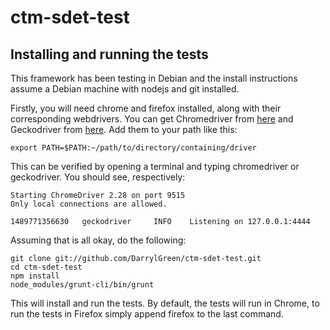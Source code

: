 # ctm-sdet-test

## Installing and running the tests

This framework has been testing in Debian and the install instructions assume a Debian machine with nodejs and git installed.

Firstly, you will need chrome and firefox installed, along with their corresponding webdrivers. You can get Chromedriver from [here](http://chromedriver.storage.googleapis.com/index.html) and Geckodriver from [here](http://github.com/mozilla/geckodriver/releases). Add them to your path like this:

	export PATH=$PATH:~/path/to/directory/containing/driver

This can be verified by opening a terminal and typing chromedriver or geckodriver. You should see, respectively:

	Starting ChromeDriver 2.28 on port 9515
	Only local connections are allowed.

	1489771356630   geckodriver     INFO    Listening on 127.0.0.1:4444

Assuming that is all okay, do the following:

	git clone git://github.com/DarrylGreen/ctm-sdet-test.git
    cd ctm-sdet-test
    npm install
    node_modules/grunt-cli/bin/grunt

This will install and run the tests. By default, the tests will run in Chrome, to run the tests in Firefox simply append firefox to the last command.